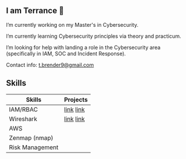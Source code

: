 ## I am Terrance 👋

<!--
**trender1/trender1** is a ✨ _special_ ✨ repository because its `README.md` (this file) appears on your GitHub profile.
!-->

I’m currently working on my Master's in Cybersecurity.

I’m currently learning Cybersecurity principles via theory and practicum.

I’m looking for help with landing a role in the Cybersecurity area (specifically in IAM, SOC and Incident Response).

Contact info: t.brender9@gmail.com


## Skills

|Skills| Projects|
|------|----
|IAM/RBAC|[link](https://www.example.com/my%20great%20page) <a href="https://www.example.com/my great page">link</a>       
|Wireshark | [link](https://www.example.com/my%20great%20page) <a href="https://www.example.com/my great page">link</a>
|AWS
|Zenmap (nmap)
|Risk Management 




